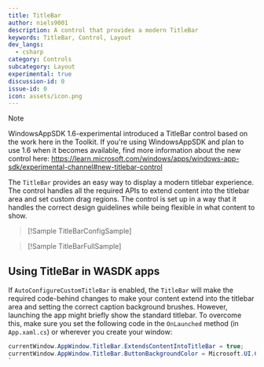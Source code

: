 ```yaml
---
title: TitleBar
author: niels9001
description: A control that provides a modern TitleBar
keywords: TitleBar, Control, Layout
dev_langs:
  - csharp
category: Controls
subcategory: Layout
experimental: true
discussion-id: 0
issue-id: 0
icon: assets/icon.png
---
```


> [!NOTE]
> WindowsAppSDK 1.6-experimental introduced a TitleBar control based on the work here in the Toolkit. If you're using WindowsAppSDK and plan to use 1.6 when it becomes available, find more information about the new control here: https://learn.microsoft.com/windows/apps/windows-app-sdk/experimental-channel#new-titlebar-control

The `TitleBar` provides an easy way to display a modern titlebar experience. The control handles all the required APIs to extend content into the titlebar area and set custom drag regions. The control is set up in a way that it handles the correct design guidelines while being flexible in what content to show.

> [!Sample TitleBarConfigSample]

> [!Sample TitleBarFullSample]

## Using TitleBar in WASDK apps
If `AutoConfigureCustomTitleBar` is enabled, the `TitleBar` will make the required code-behind changes to make your content extend into the titlebar area and setting the correct caption background brushes. However, launching the app might briefly show the standard titlebar. To overcome this, make sure you set the following code in the `OnLaunched` method (in `App.xaml.cs`) or wherever you create your window:

```CS
currentWindow.AppWindow.TitleBar.ExtendsContentIntoTitleBar = true;
currentWindow.AppWindow.TitleBar.ButtonBackgroundColor = Microsoft.UI.Colors.Transparent;
`

